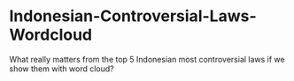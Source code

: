 # Indonesian-Controversial-Laws-Wordcloud
What really matters from the top 5 Indonesian most controversial laws if we show them with word cloud?
